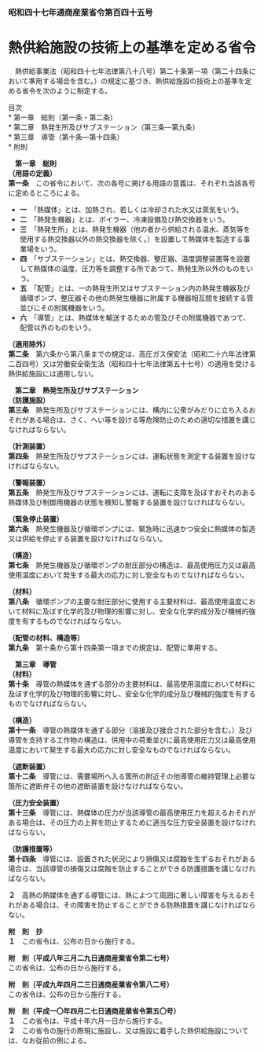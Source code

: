 ### 昭和四十七年通商産業省令第百四十五号  
# 熱供給施設の技術上の基準を定める省令  
　熱供給事業法（昭和四十七年法律第八十八号）第二十条第一項（第二十四条において準用する場合を含む。）の規定に基づき、熱供給施設の技術上の基準を定める省令を次のように制定する。  
  
目次  
	* 第一章　総則（第一条・第二条）  
	* 第二章　熱発生所及びサブステーション（第三条―第九条）  
	* 第三章　導管（第十条―第十四条）  
	* 附則  
  
&emsp;**第一章　総則**  
**（用語の定義）**  
**第一条**　この省令において、次の各号に掲げる用語の意義は、それぞれ当該各号に定めるところによる。  
* **一**　「熱媒体」とは、加熱され、若しくは冷却された水又は蒸気をいう。  
* **二**　「熱発生機器」とは、ボイラー、冷凍設備及び熱交換器をいう。  
* **三**　「熱発生所」とは、熱発生機器（他の者から供給される温水、蒸気等を使用する熱交換器以外の熱交換器を除く。）を設置して熱媒体を製造する事業場をいう。  
* **四**　「サブステーション」とは、熱交換器、整圧器、温度調整装置等を設置して熱媒体の温度、圧力等を調整する所であつて、熱発生所以外のものをいう。  
* **五**　「配管」とは、一の熱発生所又はサブステーション内の熱発生機器及び循環ポンプ、整圧器その他の熱発生機器に附属する機器相互間を接続する管並びにその附属機器をいう。  
* **六**　「導管」とは、熱媒体を輸送するための管及びその附属機器であつて、配管以外のものをいう。  
  
**（適用除外）**  
**第二条**　第六条から第八条までの規定は、高圧ガス保安法（昭和二十六年法律第二百四号）又は労働安全衛生法（昭和四十七年法律第五十七号）の適用を受ける熱供給施設には適用しない。  
  
&emsp;**第二章　熱発生所及びサブステーション**  
**（防護施設）**  
**第三条**　熱発生所及びサブステーションには、構内に公衆がみだりに立ち入るおそれがある場合は、さく、へい等を設ける等危険防止のための適切な措置を講じなければならない。  
  
**（計測装置）**  
**第四条**　熱発生所及びサブステーションには、運転状態を測定する装置を設けなければならない。  
  
**（警報装置）**  
**第五条**　熱発生所及びサブステーションには、運転に支障を及ぼすおそれのある熱媒体及び制御用機器の状態を検知し警報する装置を設けなければならない。  
  
**（緊急停止装置）**  
**第六条**　熱発生機器及び循環ポンプには、緊急時に迅速かつ安全に熱媒体の製造又は供給を停止する装置を設けなければならない。  
  
**（構造）**  
**第七条**　熱発生機器及び循環ポンプの耐圧部分の構造は、最高使用圧力又は最高使用温度において発生する最大の応力に対し安全なものでなければならない。  
  
**（材料）**  
**第八条**　循環ポンプの主要な耐圧部分に使用する主要材料は、最高使用温度において材料に及ぼす化学的及び物理的影響に対し、安全な化学的成分及び機械的強度を有するものでなければならない。  
  
**（配管の材料、構造等）**  
**第九条**　第十条から第十四条第一項までの規定は、配管に準用する。  
  
&emsp;**第三章　導管**  
**（材料）**  
**第十条**　導管の熱媒体を通ずる部分の主要材料は、最高使用温度において材料に及ぼす化学的及び物理的影響に対し、安全な化学的成分及び機械的強度を有するものでなければならない。  
  
**（構造）**  
**第十一条**　導管の熱媒体を通ずる部分（溶接及び接合された部分を含む。）及び導管を支持する工作物の構造は、供用中の荷重並びに最高使用圧力又は最高使用温度において発生する最大の応力に対し安全なものでなければならない。  
  
**（遮断装置）**  
**第十二条**　導管には、需要場所へ入る箇所の附近その他導管の維持管理上必要な箇所に遮断弁その他の遮断装置を設けなければならない。  
  
**（圧力安全装置）**  
**第十三条**　導管には、熱媒体の圧力が当該導管の最高使用圧力を超えるおそれがある場合は、その圧力の上昇を防止するために適当な圧力安全装置を設けなければならない。  
  
**（防護措置等）**  
**第十四条**　導管には、設置された状況により損傷又は腐蝕を生ずるおそれがある場合は、当該導管の損傷又は腐蝕を防止することができる防護措置を講じなければならない。  
  
**２**　高熱の熱媒体を通ずる導管には、熱によつて周囲に著しい障害を与えるおそれがある場合は、その障害を防止することができる防熱措置を講じなければならない。  
  
**附　則　抄**  
**１**　この省令は、公布の日から施行する。  
  
**附　則（平成八年三月二九日通商産業省令第二七号）**  
この省令は、公布の日から施行する。  
  
**附　則（平成九年四月二三日通商産業省令第八二号）**  
この省令は、公布の日から施行する。  
  
**附　則（平成一〇年四月二七日通商産業省令第五〇号）**  
**１**　この省令は、平成十年六月一日から施行する。  
**２**　この省令の施行の際現に施設し、又は施設に着手した熱供給施設については、なお従前の例による。  
  
